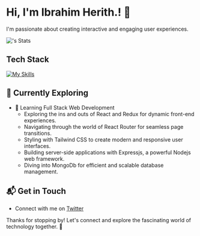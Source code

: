  # Hi, I'm Ibrahim Herith.! 👋

I'm passionate about creating interactive and engaging user experiences.

![<ibrahimherith>'s Stats](https://github-readme-stats.vercel.app/api?username=ibrahimherith&theme=vue-dark&show_icons=true&hide_border=true&count_private=true)

<!--## 🚀 About Me

- 🔭 I'm currently pursuing my Master's in Computer Science at IIT Kharagpur.
- 📝 I write in-depth, long-form articles on my website [theenthusiast.dev](https://theenthusiast.dev), accumulating over 20k views within just 2 months.
- 🌐 Proud member of the [Hackernoon Blogging Fellowship](https://hackernoon.com/), contributing to the tech community.
- ✍️ Content Writer at [freeCodeCamp](https://www.freecodecamp.org/), gearing up to share valuable insights with the global coding community.
-->

## Tech Stack
[![My Skills](https://skillicons.dev/icons?i=js,html,css,react,nodejs,express,mongodb)](https://skillicons.dev)

## 🌱 Currently Exploring

- 🚀 Learning Full Stack Web Development
  - Exploring the ins and outs of React and Redux for dynamic front-end experiences.
  - Navigating through the world of React Router for seamless page transitions.
  - Styling with Tailwind CSS to create modern and responsive user interfaces.
  - Building server-side applications with Expressjs, a powerful Nodejs web framework.
  - Diving into MongoDb for efficient and scalable database management.

<!--
 ## 🏆 Achievements

- 🌟 Completed Hacktoberfest 2023 - Contributed to open source projects and celebrated the spirit of collaboration.
-->

## 📬 Get in Touch

- Connect with me on [Twitter](https://twitter.com/itsibrah_)

Thanks for stopping by! Let's connect and explore the fascinating world of technology together. 🚀



<!--
**ibrahimherith/ibrahimherith** is a ✨ _special_ ✨ repository because its `README.md` (this file) appears on your GitHub profile.

Here are some ideas to get you started:

- 🔭 I’m currently working on ...
- 🌱 I’m currently learning ...
- 👯 I’m looking to collaborate on ...
- 🤔 I’m looking for help with ...
- 💬 Ask me about ...
- 📫 How to reach me: ...
- 😄 Pronouns: ...
- ⚡ Fun fact: ...
-->
